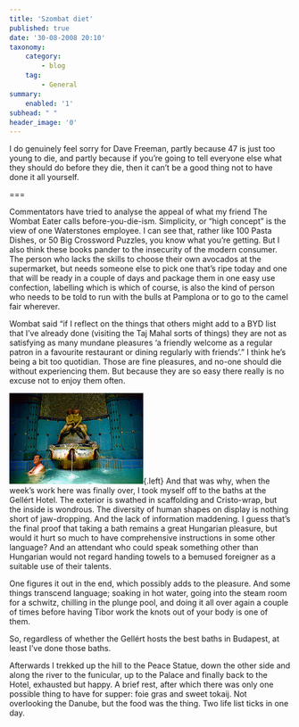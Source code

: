 ```yaml
---
title: 'Szombat diet'
published: true
date: '30-08-2008 20:10'
taxonomy:
    category:
        - blog
    tag:
        - General
summary:
    enabled: '1'
subhead: " "
header_image: '0'
---
```


I do genuinely feel sorry for Dave Freeman, partly because 47 is just too young to die, and partly because if you’re going to tell everyone else what they should do before they die, then it can’t be a good thing not to have done it all yourself. 

===

Commentators have tried to analyse the appeal of what my friend The Wombat Eater calls before-you-die-ism. Simplicity, or “high concept” is the view of one Waterstones employee. I can see that, rather like 100 Pasta Dishes, or 50 Big Crossword Puzzles, you know what you’re getting. But I also think these books pander to the insecurity of the modern consumer. The person who lacks the skills to choose their own avocados at the supermarket, but needs someone else to pick one that’s ripe today and one that will be ready in a couple of days and package them in one easy use confection, labelling which is which of course, is also the kind of person who needs to be told to run with the bulls at Pamplona or to go to the camel fair wherever.

Wombat said “if I reflect on the things that others might add to a BYD list that I’ve already done (visiting the Taj Mahal sorts of things) they are not as satisfying as many mundane pleasures ‘a friendly welcome as a regular patron in a favourite restaurant or dining regularly with friends’.” I think he’s being a bit too quotidian. Those are fine pleasures, and no-one should die without experiencing them. But because they are so easy there really is no excuse not to enjoy them often.

![Gelert baths interior](124819293_c77741586f_m.jpg){.left} And that was why, when the week’s work here was finally over, I took myself off to the baths at the Gellért Hotel. The exterior is swathed in scaffolding and Cristo-wrap, but the inside is wondrous. The diversity of human shapes on display is nothing short of jaw-dropping. And the lack of information maddening. I guess that’s the final proof that taking a bath remains a great Hungarian pleasure, but would it hurt so much to have comprehensive instructions in some other language? And an attendant who could speak something other than Hungarian would not regard handing towels to a bemused foreigner as a suitable use of their talents.

One figures it out in the end, which possibly adds to the pleasure. And some things transcend language; soaking in hot water, going into the steam room for a schwitz, chilling in the plunge pool, and doing it all over again a couple of times before having Tibor work the knots out of your body is one of them.

So, regardless of whether the Gellért hosts the best baths in Budapest, at least I’ve done those baths.

Afterwards I trekked up the hill to the Peace Statue, down the other side and along the river to the funicular, up to the Palace and finally back to the Hotel, exhausted but happy. A brief rest, after which there was only one possible thing to have for supper: foie gras and sweet tokaij. Not overlooking the Danube, but the food was the thing. Two life list ticks in one day.
